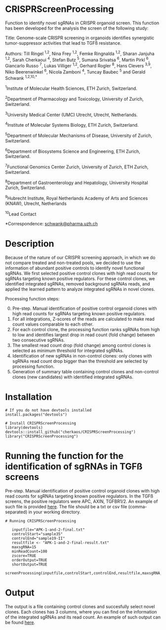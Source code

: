 # CRISPRScreenProcessing
Function to identify novel sgRNAs in CRISPR organoid screen.
This function has been developed for the analysis the screen of the following study: 

Title: Genome-scale CRISPR screening in organoids identifies synergistic tumor-suppressor activities that lead to TGFß resistance.

Authors: Till Ringel <sup>1,2</sup>, Nina Frey <sup>1,2</sup>, Femke Ringnalda <sup>1,2</sup>, Sharan Janjuha <sup>1,2</sup>, Sarah Cherkaoui <sup>4</sup>, Stefan Butz <sup>5</sup>, Sumana Srivatsa <sup>6</sup>, Martin Pirkl <sup>6</sup>, Giancarlo Russo <sup>7</sup>, Lukas Villiger <sup>1,2</sup>, Gerhard Rogler <sup>8</sup>, Hans Clevers <sup>3,9</sup>, Niko Beerenwinkel <sup>6</sup>, Nicola Zamboni <sup>4</sup>, Tuncay Baubec <sup>5</sup> and Gerald Schwank <sup>1,2,10,*</sup>

<sup>1</sup>Institute of Molecular Health Sciences, ETH Zurich, Switzerland.

<sup>2</sup>Department of Pharmacology and Toxicology, University of Zurich, Switzerland.

<sup>3</sup>University Medical Center (UMC) Utrecht, Utrecht, Netherlands.

<sup>4</sup>Institute of Molecular Systems Biology, ETH Zurich, Switzerland.

<sup>5</sup>Department of Molecular Mechanisms of Disease, University of Zurich, Switzerland.

<sup>6</sup>Department of Biosystems Science and Engineering, ETH Zurich, Switzerland.

<sup>7</sup>Functional Genomics Center Zurich, University of Zurich, ETH Zurich, Switzerland.

<sup>8</sup>Department of Gastroenterology and Hepatology, University Hospital Zurich, Switzerland.

<sup>9</sup>Hubrecht Institute, Royal Netherlands Academy of Arts and Sciences (KNAW), Utrecht, Netherlands

<sup>10</sup>Lead Contact

*Correspondence: [schwank@pharma.uzh.ch](mailto:schwank@pharma.uzh.ch)

# Description
Because of the nature of our CRISPR screening approach, in which we do not compare treated and non-treated pools, we decided to use the information of abundant positive controls to identify novel functional sgRNAs. We first selected positive control clones with high read counts for sgRNAs targeting known positive regulators. For these control clones, we identified integrated sgRNAs, removed background sgRNAs reads, and applied the learned pattern to analyze integrated sgRNAs in novel clones. 

Processing function steps:

0. Pre-step. Manual identification of positive control organoid clones with high read counts for sgRNAs targeting known positive regulators.
1. For all integrations, Z-scores of the reads are calculated to make read count values comparable to each other.
2. For each control clone, the processing function ranks sgRNAs from high to low and identifies largest drop in read count (fold change) between two consecutive sgRNAs.
3. The smallest read count drop (fold change) among control clones is selected as minimum threshold for integrated sgRNAs.
4. Identification of new sgRNAs in non-control clones: only clones with sgRNAs read count drop bigger than the threshold are selected by processing function.
5. Generation of summary table containing control clones and non-control clones (new candidates) with identified integrated sgRNAs. 


# Installation
```
# If you do not have devtools installed
install.packages("devtools")

# Install CRISPRScreenProcessing 
library(devtools)
devtools::install_github("cherkaos/CRISPRScreenProcessing")
library("CRISPRScreenProcessing")
```
# Running the function for the identification of sgRNAs in TGFß screens

Pre-step. Manual identification of positive control organoid clones with high read counts for sgRNAs targeting known positive regulators. In the TGFß screens, the positive regulators were APC, AXIN, TGFBR1/2. An example of such file is provided [here](https://github.com/cherkaos/CRISPRScreenProcessing/blob/master/tests/testthat/APK-1-and-2-final.txt). The file should be a txt or csv file (comma-separated) in your working directory.

```
# Running CRISPRScreenProcessing
   
   inputfile="APK-1-and-2-final.txt" 
   controlStart="sample35" 
   controlEnd="sample19-II"
   resultfile <- "APK-1-and-2-final-result.txt"
   maxsgRNA=15
   minReadCount=100
   zscore=TRUE
   orderOutput=TRUE
   shortOutput=TRUE
   screenProcessing(inputfile,controlStart,controlEnd,resultfile,maxsgRNA,minReadCount,zscore,orderOutput,shortOutput)

```
# Output

The output is a file containing control clones and succesfully select novel clones. Each clones has 3 columns, where you can find on the information of the integrated sgRNAs and its read count. An example of such output can be found [here](https://github.com/cherkaos/CRISPRScreenProcessing/blob/master/tests/testthat/APK-1-and-2-final-result.txt).


